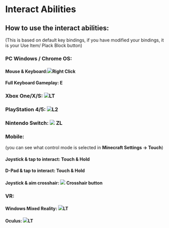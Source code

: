 # Interact Abilities

## How to use the interact abilities:

(This is based on default key bindings, if you have modified your bindings, it is your Use Item/ Plack Block button)

### PC Windows / Chrome OS:&#x20;

#### Mouse & Keyboard:![](https://wiki.bedrock.dev/assets/images/concepts/emojis/keyboard/right\_click.png)Right Click

#### Full Keyboard Gameplay:  E

### Xbox One/X/S: ![](https://wiki.bedrock.dev/assets/images/concepts/emojis/xbox/left\_trigger.png)LT

### PlayStation 4/5: ![](https://wiki.bedrock.dev/assets/images/concepts/emojis/playstation/left\_trigger.png)L2

### Nintendo Switch: ![](https://wiki.bedrock.dev/assets/images/concepts/emojis/switch/left\_trigger.png) ZL

### Mobile:

(you can see what control mode is selected in **Minecraft Settings -> Touch**)

#### Joystick & tap to interact: Touch & Hold <a href="#joystick-and-tap-to-interact" id="joystick-and-tap-to-interact"></a>

#### **D-Pad & tap to interact:** Touch & Hold <a href="#d-pad-and-tap-to-interact" id="d-pad-and-tap-to-interact"></a>

#### **Joystick & aim crosshair:** ![](https://wiki.bedrock.dev/assets/images/concepts/emojis/new\_touch/place.png) Crosshair button <a href="#joystick-and-aim-crosshair" id="joystick-and-aim-crosshair"></a>

### VR:

#### Windows Mixed Reality: ![](https://wiki.bedrock.dev/assets/images/concepts/emojis/windowsMR/left\_trigger.png)LT

#### Oculus: ![](https://wiki.bedrock.dev/assets/images/concepts/emojis/oculus/left\_trigger.png)LT

####

